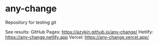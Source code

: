 # any-change
Repository for testing git


See results: 
GitHub Pages: https://azykin.github.io/any-change/
Hetlify:      https://any-change.netlify.app
Vercel:       https://any-change.vercel.app/

